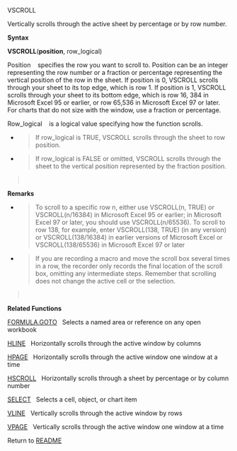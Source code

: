 VSCROLL

Vertically scrolls through the active sheet by percentage or by row
number.

**Syntax**

**VSCROLL**(**position**, row\_logical)

Position&nbsp;&nbsp;&nbsp;&nbsp;specifies the row you want to scroll to.
Position can be an integer representing the row number or a fraction or
percentage representing the vertical position of the row in the sheet.
If position is 0, VSCROLL scrolls through your sheet to its top edge,
which is row 1. If position is 1, VSCROLL scrolls through your sheet to
its bottom edge, which is row 16, 384 in Microsoft Excel 95 or earlier,
or row 65,536 in Microsoft Excel 97 or later. For charts that do not
size with the window, use a fraction or percentage.

Row\_logical&nbsp;&nbsp;&nbsp;&nbsp;is a logical value specifying how
the function scrolls.

  - > If row\_logical is TRUE, VSCROLL scrolls through the sheet to row
    > position.

  - > If row\_logical is FALSE or omitted, VSCROLL scrolls through the
    > sheet to the vertical position represented by the fraction
    > position.

> &nbsp;

**Remarks**

  - > To scroll to a specific row n, either use VSCROLL(n, TRUE) or
    > VSCROLL(n/16384) in Microsoft Excel 95 or earlier; in Microsoft
    > Excel 97 or later, you should use VSCROLL(n/65536). To scroll to
    > row 138, for example, enter VSCROLL(138, TRUE) (in any version) or
    > VSCROLL(138/16384) in earlier versions of Microsoft Excel or
    > VSCROLL(138/65536) in Microsoft Excel 97 or later

  - > If you are recording a macro and move the scroll box several times
    > in a row, the recorder only records the final location of the
    > scroll box, omitting any intermediate steps. Remember that
    > scrolling does not change the active cell or the selection.

> &nbsp;

**Related Functions**

[FORMULA.GOTO](FORMULA.GOTO.md)&nbsp;&nbsp;&nbsp;Selects a named area or reference on any
open workbook

[HLINE](HLINE.md)&nbsp;&nbsp;&nbsp;Horizontally scrolls through the active window by
columns

[HPAGE](HPAGE.md)&nbsp;&nbsp;&nbsp;Horizontally scrolls through the active window
one window at a time

[HSCROLL](HSCROLL.md)&nbsp;&nbsp;&nbsp;Horizontally scrolls through a sheet by
percentage or by column number

[SELECT](SELECT.md)&nbsp;&nbsp;&nbsp;Selects a cell, object, or chart item

[VLINE](VLINE.md)&nbsp;&nbsp;&nbsp;Vertically scrolls through the active window by
rows

[VPAGE](VPAGE.md)&nbsp;&nbsp;&nbsp;Vertically scrolls through the active window one
window at a time



Return to [README](README.md)

